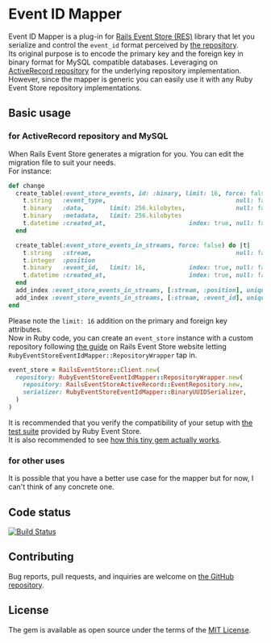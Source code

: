 # Event ID Mapper

Event ID Mapper is a plug-in for [Rails Event Store (RES)](https://railseventstore.org/) library that let you serialize and control the `event_id` format perceived by [the repository](https://railseventstore.org/docs/repository/).  
Its original purpose is to encode the primary key and the foreign key in binary format for MySQL compatible databases. Leveraging on [ActiveRecord repository](https://github.com/RailsEventStore/rails_event_store/tree/master/rails_event_store_active_record) for the underlying repository implementation.  
However, since the mapper is generic you can easily use it with any Ruby Event Store repository implementations.

## Basic usage

### for ActiveRecord repository and MySQL

When Rails Event Store generates a migration for you. You can edit the migration file to suit your needs.  
For instance:
```ruby
def change
  create_table(:event_store_events, id: :binary, limit: 16, force: false) do |t|
    t.string   :event_type,                                    null: false
    t.binary   :data,       limit: 256.kilobytes,              null: false
    t.binary   :metadata,   limit: 256.kilobytes
    t.datetime :created_at,                       index: true, null: false
  end

  create_table(:event_store_events_in_streams, force: false) do |t|
    t.string   :stream,                                        null: false
    t.integer  :position
    t.binary   :event_id,   limit: 16,            index: true, null: false
    t.datetime :created_at,                       index: true, null: false
  end
  add_index :event_store_events_in_streams, [:stream, :position], unique: true
  add_index :event_store_events_in_streams, [:stream, :event_id], unique: true
end
```
Please note the `limit: 16` addition on the primary and foreign key attributes.  
Now in Ruby code, you can create an `event_store` instance with a custom repository following [the guide](https://railseventstore.org/docs/repository/) on Rails Event Store website letting `RubyEventStoreEventIdMapper::RepositoryWrapper` tap in.
```ruby
event_store = RailsEventStore::Client.new(
  repository: RubyEventStoreEventIdMapper::RepositoryWrapper.new(
    repository: RailsEventStoreActiveRecord::EventRepository.new,
    serializer: RubyEventStoreEventIdMapper::BinaryUUIDSerializer,
  )
)

```
It is recommended that you verify the compatibility of your setup with
[the test suite](https://github.com/RailsEventStore/rails_event_store/blob/master/ruby_event_store/lib/ruby_event_store/spec/event_repository_lint.rb)
provided by Ruby Event Store.  
It is also recommended to see
[how this tiny gem actually works](https://github.com/the-cave/ruby-event-store-event-id-mapper/blob/master/lib/ruby_event_store_event_id_mapper/repository_wrapper.rb).

### for other uses
It is possible that you have a better use case for the mapper but for now, I can't think of any concrete one.

## Code status

[![Build Status](https://semaphoreci.com/api/v1/midnight-wonderer/event-id-mapper/branches/master/shields_badge.svg)](https://semaphoreci.com/midnight-wonderer/event-id-mapper)

## Contributing

Bug reports, pull requests, and inquiries are welcome on [the GitHub repository](https://github.com/the-cave/ruby-event-store-event-id-mapper).

## License

The gem is available as open source under the terms of the [MIT License](https://opensource.org/licenses/MIT).
